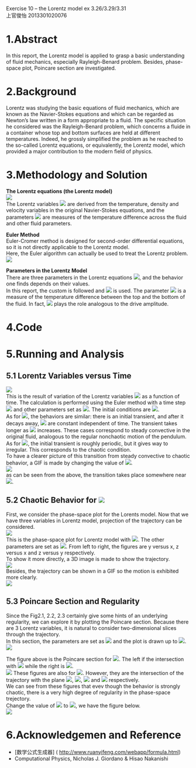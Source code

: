 Exercise 10 – the Lorentz model ex 3.26/3.29/3.31   
上官俊怡 2013301020076
# 1.Abstract    
In this report, the Lorentz model is applied to grasp a basic understanding of fluid mechanics, especially Rayleigh-Benard problem. Besides, phase-space plot, Poincare section are investigated.  

# 2.Background    
Lorentz was studying the basic equations of fluid mechanics, which are known as the Navier-Stokes equations and which can be regarded as Newton’s law written in a form appropriate to a fluid. The specific situation he considered was the Rayleigh-Benard problem, which concerns a fluide in a container whose top and bottom surfaces are held at different temperatures. Indeed, he grossly simplified the problem as he reached to the so-called Lorentz equations, or equivalently, the Lorentz model, which provided a major contribution to the modern field of physics.  

# 3.Methodology and Solution
**The Lorentz equations (the Lorentz model)**  
<img src="http://chart.googleapis.com/chart?cht=tx&chl=%5C%5C%5Cfrac%7Bdx%7D%7Bdt%7D%3D%5Csigma%20(y-x)%0A%5C%5C%5Cfrac%7Bdy%7D%7Bdt%7D%3D-xz%2Brx-y%0A%5C%5C%5Cfrac%7Bdz%7D%7Bdt%7D%3Dxy-bz" style="border:none;" />  
The Lorentz variables <img src="http://chart.googleapis.com/chart?cht=tx&chl=x%2C%20y%2C%20z" style="border:none;" /> are derived from the temperature, density and velocity variables in the original Navier-Stokes equations, and the parameters <img src="http://chart.googleapis.com/chart?cht=tx&chl=%5Csigma%20%2C%20r%2C%20b" style="border:none;" /> are measures of the temperature difference across the fluid and other fluid parameters. 

**Euler Method**  
Euler-Cromer method is designed for second-order differential equations, so it is not directly applicable to the Lorentz model.  
Here, the Euler algorithm can actually be used to treat the Lorentz problem.  
<img src="http://chart.googleapis.com/chart?cht=tx&chl=%5C%5Cx_%7Bi%2B1%7D%3Dx_i%2B%5Csigma%20(y_i-x_i)dt%0A%5C%5Cy_%7Bi%2B1%7D%3Dy_i%2B(-x_iz_i%2Brx_i-y_i)dt%0A%5C%5Cz_%7Bi%2B1%7D%3Dz_i%2B(x_iy_i-bz_i)dt%0A" style="border:none;" />    

**Parameters in the Lorentz Model**  
There are three parameters in the Lorentz equations <img src="http://chart.googleapis.com/chart?cht=tx&chl=%5Csigma%2Cb%2Cr" style="border:none;" />, and the behavior one finds depends on their values.  
In this report, the custom is followed and <img src="http://chart.googleapis.com/chart?cht=tx&chl=%5Csigma%3D10%2Cb%3D8%2F3" style="border:none;" /> is used. The parameter <img src="http://chart.googleapis.com/chart?cht=tx&chl=r" style="border:none;" /> is a measure of the temperature difference between the top and the bottom of the fluid. In fact, <img src="http://chart.googleapis.com/chart?cht=tx&chl=r" style="border:none;" /> plays the role analogous to the drive amplitude.

# 4.Code  

# 5.Running and Analysis
## 5.1 Lorentz Variables versus Time 
![](https://github.com/JunyiShangguan/computationalphysics_N2013301020076/blob/master/ex10_ch3.26/figure_1.png)  
This is the result of variation of the Lorentz variables <img src="http://chart.googleapis.com/chart?cht=tx&chl=y,z" style="border:none;" /> as a function of time.  The calculation is performed using the Euler method with a time step <img src="http://chart.googleapis.com/chart?cht=tx&chl=dt%3D0.0001" style="border:none;" /> and other parameters set as <img src="http://chart.googleapis.com/chart?cht=tx&chl=%5Csigma%3D10%2Cb%3D8%2F3" style="border:none;" />. The initial conditions are <img src="http://chart.googleapis.com/chart?cht=tx&chl=x_0%3D1%2Cy_0%3D0%2Cz_0%3D0" style="border:none;" />.  
As for <img src="http://chart.googleapis.com/chart?cht=tx&chl=r%3D5%2C10%2C15" style="border:none;" />,  the behaviors are similar: there is an initial transient, and after it decays away, <img src="http://chart.googleapis.com/chart?cht=tx&chl=y,z" style="border:none;" /> are constant independent of time.  The transient takes longer as <img src="http://chart.googleapis.com/chart?cht=tx&chl=r" style="border:none;" /> increases. These cases correspond to steady convective in the original fluid, analogous to the regular nonchaotic motion of the pendulum.  
As for <img src="http://chart.googleapis.com/chart?cht=tx&chl=r%3D25" style="border:none;" />, the initial transient is roughly periodic, but it gives way to irregular. This corresponds to the chaotic condition.  
To have a clearer picture of this transition from steady convective to chaotic behavior, a GIF is made by changing the value of <img src="http://chart.googleapis.com/chart?cht=tx&chl=r" style="border:none;" />.  
![](https://github.com/JunyiShangguan/computationalphysics_N2013301020076/blob/master/ex10_ch3.26/figure1.change_r.gif)  
as can be seen from the above, the transition takes place somewhere near <img src="http://chart.googleapis.com/chart?cht=tx&chl=r%3D25" style="border:none;" />.  

## 5.2 Chaotic Behavior for <img src="http://chart.googleapis.com/chart?cht=tx&chl=r%3D25" style="border:none;" />
First, we consider the phase-space plot for the Lorents model. Now that we have three variables in Lorentz model, projection of the trajectory can be considered.  
![](https://github.com/JunyiShangguan/computationalphysics_N2013301020076/blob/master/ex10_ch3.26/figure_2.1.png)  
This  is the phase-space plot for Lorentz model with <img src="http://chart.googleapis.com/chart?cht=tx&chl=r%3D25" style="border:none;" />. The other parameters are set as <img src="http://chart.googleapis.com/chart?cht=tx&chl=x_0%3D1%2Cy_0%3D0%2Cz_0%3D0%2C%5Csigma%3D10%2Cb%3D8%2F3%2Cdt%3D0.0001%2CT%3D50" style="border:none;" />. From left to right, the figures are y versus x, z versus x and z versus y respectively.  
To show it more directly, a 3D image is made to show the trajectory.  
![](https://github.com/JunyiShangguan/computationalphysics_N2013301020076/blob/master/ex10_ch3.26/figure_2.4.png)  
Besides, the trajectory can be shown in a GIF so the motion is exhibited more clearly.  
![](https://github.com/JunyiShangguan/computationalphysics_N2013301020076/blob/master/ex10_ch3.26/keep_r%3D25.gif)  

## 5.3 Poincare Section and Regularity  
Since the Fig2.1, 2.2, 2.3 certainly give some hints of an underlying regularity, we can explore it by plotting the Poincare section. Because there are 3 Lorentz variables, it is natural to consider two-dimensional slices through the trajectory.  
In this section, the parameters are set as <img src="http://chart.googleapis.com/chart?cht=tx&chl=x_0%3D1%2Cy_0%3D0%2Cz_0%3D0%2C%5Csigma%3D10%2Cb%3D8%2F3%2Cdt%3D0.0001" style="border:none;" /> and the plot is drawn up to <img src="http://chart.googleapis.com/chart?cht=tx&chl=T%3D200" style="border:none;" />.  
![](https://github.com/JunyiShangguan/computationalphysics_N2013301020076/blob/master/ex10_ch3.26/figure_3.1.png)

The figure above is the Poincare section for <img src="http://chart.googleapis.com/chart?cht=tx&chl=r%3D25" style="border:none;" />. The left if the intersection with <img src="http://chart.googleapis.com/chart?cht=tx&chl=x%3D0" style="border:none;" /> while the right is <img src="http://chart.googleapis.com/chart?cht=tx&chl=y%3D0" style="border:none;" />.  
![](https://github.com/JunyiShangguan/computationalphysics_N2013301020076/blob/master/ex10_ch3.26/figure_3.3.png)
These figures are also for <img src="http://chart.googleapis.com/chart?cht=tx&chl=r%3D25" style="border:none;" />. However, they are the intersection of the trajectory with the plane <img src="http://chart.googleapis.com/chart?cht=tx&chl=x%3D2" style="border:none;" />, <img src="http://chart.googleapis.com/chart?cht=tx&chl=x%3D-2" style="border:none;" />, <img src="http://chart.googleapis.com/chart?cht=tx&chl=y%3D2" style="border:none;" /> and <img src="http://chart.googleapis.com/chart?cht=tx&chl=y%3D-2" style="border:none;" /> respectively.  
We can see from these figures that evev though the behavior is strongly chaotic, there is a very high degree of regularity in the phase-space trejectory.  
Change the value of <img src="http://chart.googleapis.com/chart?cht=tx&chl=r" style="border:none;" /> to <img src="http://chart.googleapis.com/chart?cht=tx&chl=r%3D35" style="border:none;" />, we have the figure below.  
![](https://github.com/JunyiShangguan/computationalphysics_N2013301020076/blob/master/ex10_ch3.26/figure_3.7.png)




# 6.Acknowledgemen and Reference  
-  [数学公式生成器] ( http://www.ruanyifeng.com/webapp/formula.html)  
-  Computational Physics, Nicholas J. Giordano & Hisao Nakanishi  
